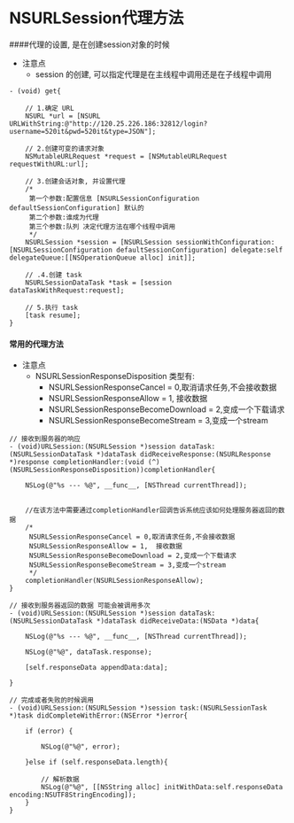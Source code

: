 # NSURLSession代理方法

####代理的设置, 是在创建session对象的时候

- 注意点
    - session 的创建, 可以指定代理是在主线程中调用还是在子线程中调用

```objc
- (void) get{

    // 1.确定 URL
    NSURL *url = [NSURL URLWithString:@"http://120.25.226.186:32812/login?username=520it&pwd=520it&type=JSON"];

    // 2.创建可变的请求对象
    NSMutableURLRequest *request = [NSMutableURLRequest requestWithURL:url];

    // 3.创建会话对象, 并设置代理
    /*
     第一个参数:配置信息 [NSURLSessionConfiguration defaultSessionConfiguration] 默认的
     第二个参数:谁成为代理
     第三个参数:队列 决定代理方法在哪个线程中调用
     */
    NSURLSession *session = [NSURLSession sessionWithConfiguration:[NSURLSessionConfiguration defaultSessionConfiguration] delegate:self delegateQueue:[[NSOperationQueue alloc] init]];

    // .4.创建 task
    NSURLSessionDataTask *task = [session dataTaskWithRequest:request];

    // 5.执行 task
    [task resume];
}
```

#### 常用的代理方法

- 注意点
    - NSURLSessionResponseDisposition 类型有:
        - NSURLSessionResponseCancel = 0,取消请求任务,不会接收数据
        -  NSURLSessionResponseAllow = 1,  接收数据
        - NSURLSessionResponseBecomeDownload = 2,变成一个下载请求
        - NSURLSessionResponseBecomeStream = 3,变成一个stream

```objc
// 接收到服务器的响应
- (void)URLSession:(NSURLSession *)session dataTask:(NSURLSessionDataTask *)dataTask didReceiveResponse:(NSURLResponse *)response completionHandler:(void (^)(NSURLSessionResponseDisposition))completionHandler{

    NSLog(@"%s --- %@", __func__, [NSThread currentThread]);


    //在该方法中需要通过completionHandler回调告诉系统应该如何处理服务器返回的数据
    /*
     NSURLSessionResponseCancel = 0,取消请求任务,不会接收数据
     NSURLSessionResponseAllow = 1,  接收数据
     NSURLSessionResponseBecomeDownload = 2,变成一个下载请求
     NSURLSessionResponseBecomeStream = 3,变成一个stream
     */
    completionHandler(NSURLSessionResponseAllow);
}

// 接收到服务器返回的数据 可能会被调用多次
- (void)URLSession:(NSURLSession *)session dataTask:(NSURLSessionDataTask *)dataTask didReceiveData:(NSData *)data{

    NSLog(@"%s --- %@", __func__, [NSThread currentThread]);

    NSLog(@"%@", dataTask.response);

    [self.responseData appendData:data];

}

// 完成或者失败的时候调用
- (void)URLSession:(NSURLSession *)session task:(NSURLSessionTask *)task didCompleteWithError:(NSError *)error{

    if (error) {

        NSLog(@"%@", error);

    }else if (self.responseData.length){

        // 解析数据
        NSLog(@"%@", [[NSString alloc] initWithData:self.responseData encoding:NSUTF8StringEncoding]);
    }
}

```
